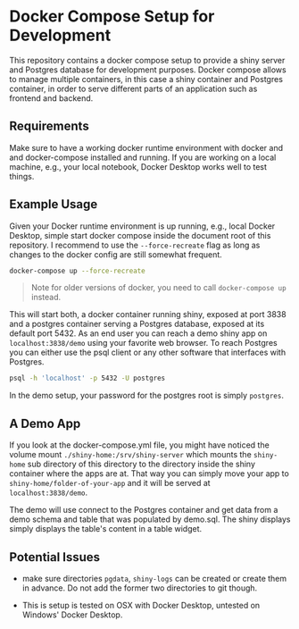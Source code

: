 # Docker Compose Setup for Development 

This repository contains a docker compose setup to provide a shiny server and Postgres database for development purposes.
Docker compose allows to manage multiple containers, in this case a shiny container and Postgres container, in order to serve different parts of an application such as frontend and backend. 

## Requirements 

Make sure to have a working docker runtime environment with docker and and docker-compose installed and running. 
If you are working on a local machine, e.g., your local notebook, Docker Desktop works well to test things. 



## Example Usage 

Given your Docker runtime environment is up running, e.g., local Docker Desktop, simple start docker compose inside the document root of this repository. I recommend to use the `--force-recreate` flag as long as changes to the docker config are still somewhat frequent. 

```sh
docker-compose up --force-recreate
```

>Note for older versions of docker, you need to call `docker-compose up` instead.


This will start both, a docker container running shiny, exposed at port 3838 and a postgres container serving a Postgres database, exposed
at its default port 5432. As an end user you can reach a demo shiny app on `localhost:3838/demo` using your favorite web browser. 
To reach Postgres you can either use the psql client or any other software that interfaces with Postgres. 

```sh
psql -h 'localhost' -p 5432 -U postgres
```

In the demo setup, your password for the postgres root is simply `postgres`.


## A Demo App

If you look at the docker-compose.yml file, you might have noticed the volume mount `./shiny-home:/srv/shiny-server` which mounts the `shiny-home` sub directory of this directory to the directory inside the shiny container where the apps are at. That way you can simply move your app to `shiny-home/folder-of-your-app` and it will be served at `localhost:3838/demo`. 

The demo will use connect to the Postgres container and get data from a demo schema and table that was populated by demo.sql. 
The shiny displays simply displays the table's content in a table widget. 


## Potential Issues

- make sure directories `pgdata`, `shiny-logs` can be created or create them in advance. Do not add the former two directories to git though. 

- This is setup is tested on OSX with Docker Desktop, untested on Windows' Docker Desktop.  















